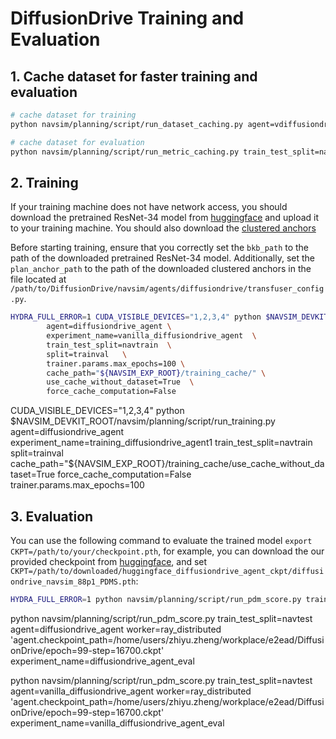 # DiffusionDrive Training and Evaluation

## 1. Cache dataset for faster training and evaluation
```bash
# cache dataset for training
python navsim/planning/script/run_dataset_caching.py agent=vdiffusiondrivev2 experiment_name=vdiffusiondrivev2 train_test_split=navtrain

# cache dataset for evaluation
python navsim/planning/script/run_metric_caching.py train_test_split=navtest cache.cache_path=$NAVSIM_EXP_ROOT/metric_cache
```

## 2. Training
If your training machine does not have network access, you should download the pretrained ResNet-34 model from [huggingface](https://huggingface.co/timm/resnet34.a1_in1k) and upload it to your training machine. You should also download the [clustered anchors](https://github.com/hustvl/DiffusionDrive/releases/download/DiffusionDrive_88p1_PDMS_Eval_file/kmeans_navsim_traj_20.npy)

Before starting training, ensure that you correctly set the `bkb_path` to the path of the downloaded pretrained ResNet-34 model. Additionally, set the `plan_anchor_path` to the path of the downloaded clustered anchors in the file located at `/path/to/DiffusionDrive/navsim/agents/diffusiondrive/transfuser_config.py`.

```bash
HYDRA_FULL_ERROR=1 CUDA_VISIBLE_DEVICES="1,2,3,4" python $NAVSIM_DEVKIT_ROOT/navsim/planning/script/run_training.py \
        agent=diffusiondrive_agent \
        experiment_name=vanilla_diffusiondrive_agent  \
        train_test_split=navtrain  \
        split=trainval   \
        trainer.params.max_epochs=100 \
        cache_path="${NAVSIM_EXP_ROOT}/training_cache/" \
        use_cache_without_dataset=True  \
        force_cache_computation=False 
```
CUDA_VISIBLE_DEVICES="1,2,3,4" python $NAVSIM_DEVKIT_ROOT/navsim/planning/script/run_training.py agent=diffusiondrive_agent experiment_name=training_diffusiondrive_agent1 train_test_split=navtrain split=trainval cache_path="${NAVSIM_EXP_ROOT}/training_cache/use_cache_without_dataset=True force_cache_computation=False trainer.params.max_epochs=100
## 3. Evaluation
You can use the following command to evaluate the trained model `export CKPT=/path/to/your/checkpoint.pth`, for example, you can download the our provided checkpoint from [huggingface](https://huggingface.co/hustvl/DiffusionDrive), and set `CKPT=/path/to/downloaded/huggingface_diffusiondrive_agent_ckpt/diffusiondrive_navsim_88p1_PDMS.pth`:
```bash
HYDRA_FULL_ERROR=1 python navsim/planning/script/run_pdm_score.py train_test_split=navtest agent=diffusiondrive_agent worker=ray_distributed 'agent.checkpoint_path=/home/users/zhiyu.zheng/workplace/e2ead/DiffusionDrive/diffusiondrive_navsim_88p1_PDMS' experiment_name=diffusiondrive_agent_eval
```

python navsim/planning/script/run_pdm_score.py train_test_split=navtest agent=diffusiondrive_agent worker=ray_distributed 'agent.checkpoint_path=/home/users/zhiyu.zheng/workplace/e2ead/DiffusionDrive/epoch\=99-step\=16700.ckpt' experiment_name=diffusiondrive_agent_eval

python navsim/planning/script/run_pdm_score.py train_test_split=navtest agent=vanilla_diffusiondrive_agent worker=ray_distributed 'agent.checkpoint_path=/home/users/zhiyu.zheng/workplace/e2ead/DiffusionDrive/epoch\=99-step\=16700.ckpt' experiment_name=vanilla_diffusiondrive_agent_eval